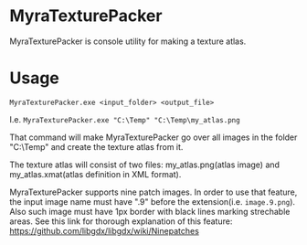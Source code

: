 # MyraTexturePacker
MyraTexturePacker is console utility for making a texture atlas.

# Usage
`MyraTexturePacker.exe <input_folder> <output_file>`

I.e.
`MyraTexturePacker.exe "C:\Temp" "C:\Temp\my_atlas.png`

That command will make MyraTexturePacker go over all images in the folder "C:\Temp" and create the texture atlas from it.

The texture atlas will consist of two files: my_atlas.png(atlas image) and my_atlas.xmat(atlas definition in XML format).

MyraTexturePacker supports nine patch images. In order to use that feature, the input image name must have ".9" before the extension(i.e. `image.9.png`). Also such image must have 1px border with black lines marking strechable areas. See this link for thorough explanation of this feature: https://github.com/libgdx/libgdx/wiki/Ninepatches


